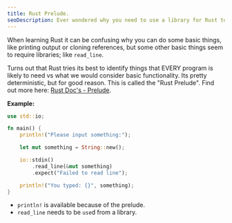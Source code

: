 ```yaml
---
title: Rust Prelude.
seoDescription: Ever wondered why you need to use a library for Rust to `read_line` but not `println!`?
---
```


When learning Rust it can be confusing why you can do some basic things, like printing output or cloning references, but some other basic things seem to require libraries; like `read_line`.

Turns out that Rust tries its best to identify things that EVERY program is likely to need vs what we would consider basic functionality. Its pretty deterministic, but for good reason. This is called the "Rust Prelude". Find out more here: [Rust Doc's - Prelude](https://doc.rust-lang.org/std/prelude/index.html).

**Example:**

```rust
use std::io;

fn main() {
    println!("Please input something:");

    let mut something = String::new();

    io::stdin()
        .read_line(&mut something)
        .expect("Failed to read line");

    println!("You typed: {}", something);
}
```

* `println!` is available because of the prelude.
* `read_line` needs to be `use`d from a library.
